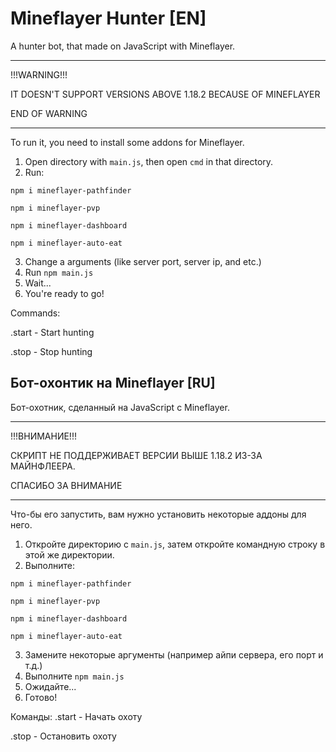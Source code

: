 
# Mineflayer Hunter [EN]

A hunter bot, that made on JavaScript with Mineflayer.

----------------------

!!!WARNING!!!

IT DOESN'T SUPPORT VERSIONS ABOVE 1.18.2 BECAUSE OF MINEFLAYER

END OF WARNING

----------------------

To run it, you need to install some addons for Mineflayer.

1) Open directory with `main.js`, then open `cmd` in that directory.
2) Run:

`npm i mineflayer-pathfinder`

`npm i mineflayer-pvp`

`npm i mineflayer-dashboard`

`npm i mineflayer-auto-eat`

3) Change a arguments (like server port, server ip, and etc.)
4) Run `npm main.js`
5) Wait...
6) You're ready to go!


Commands:

.start - Start hunting


.stop - Stop hunting





## Бот-охонтик на Mineflayer [RU]

Бот-охотник, сделанный на JavaScript с Mineflayer.

----------------------

!!!ВНИМАНИЕ!!!

СКРИПТ НЕ ПОДДЕРЖИВАЕТ ВЕРСИИ ВЫШЕ 1.18.2 ИЗ-ЗА МАЙНФЛЕЕРА.

СПАСИБО ЗА ВНИМАНИЕ

----------------------


Что-бы его запустить, вам нужно установить некоторые аддоны для него.

1) Откройте директорию с `main.js`, затем откройте командную строку в этой же директории.
2) Выполните:

`npm i mineflayer-pathfinder`

`npm i mineflayer-pvp`

`npm i mineflayer-dashboard`

`npm i mineflayer-auto-eat`

3) Замените некоторые аргументы (например айпи сервера, его порт и т.д.)
4) Выполните `npm main.js`
5) Ожидайте...
6) Готово!

Команды:
.start - Начать охоту


.stop - Остановить охоту

